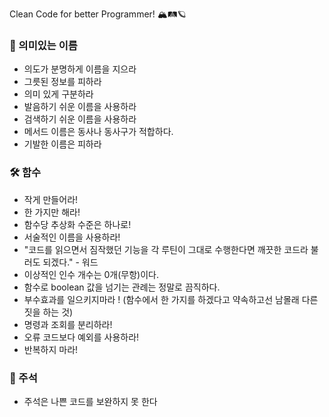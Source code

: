 Clean Code for better Programmer! 🏔🛤🪐

### 📄 의미있는 이름 
- 의도가 분명하게 이름을 지으라
- 그릇된 정보를 피하라
- 의미 있게 구분하라
- 발음하기 쉬운 이름을 사용하라
- 검색하기 쉬운 이름을 사용하라
- 메서드 이름은 동사나 동사구가 적합하다.
- 기발한 이름은 피하라

### 🛠 함수
- 작게 만들어라!
- 한 가지만 해라!
- 함수당 추상화 수준은 하나로!
- 서술적인 이름을 사용하라!
- "코드를 읽으면서 짐작했던 기능을 각 루틴이 그대로 수행한다면 깨끗한 코드라 불러도 되겠다." - 워드
- 이상적인 인수 개수는 0개(무항)이다.
- 함수로 boolean 값을 넘기는 관례는 정말로 끔직하다.
- 부수효과를 일으키지마라 ! (함수에서 한 가지를 하겠다고 약속하고선 남몰래 다른 짓을 하는 것)
- 명령과 조회를 분리하라!
- 오류 코드보다 예외를 사용하라!
- 반복하지 마라!

### 🤫 주석
- 주석은 나쁜 코드를 보완하지 못 한다

